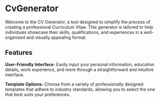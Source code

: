 # CvGenerator

Welcome to the CV Generator, a tool designed to simplify the process of creating a professional Curriculum Vitae. This generator is tailored to help individuals showcase their skills, qualifications, and experiences in a well-organized and visually appealing format.

## Features

 **User-Friendly Interface:** Easily input your personal information, education details, work experience, and more through a straightforward and intuitive interface.

 **Template Options:** Choose from a variety of professionally designed templates that adhere to industry standards, allowing you to select the one that best suits your preferences.

